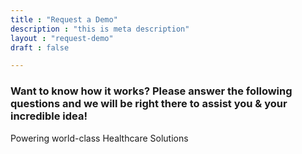```yaml
---
title : "Request a Demo"
description : "this is meta description"
layout : "request-demo"
draft : false

---
```


### Want to know how it works? Please answer the following questions and we will be right there to assist you & your incredible idea!
Powering world-class Healthcare Solutions